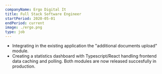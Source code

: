 ```yaml
---
companyName: Ergo Digital It
title: Full Stack Software Engineer
startPeriod: 2020-05-01
endPeriod: current
image: ./ergo.png
type: job
---
```


- Integrating in the existing application the "additional documents upload" module.
- Creating a statistics dashboard with Typescript/React handling frontend data caching and polling. 
Both modules are now released succesfully in production.